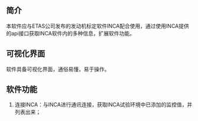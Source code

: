 ## 简介

本软件应与ETAS公司发布的发动机标定软件INCA配合使用，通过使用INCA提供的api接口获取INCA软件内的多种信息，扩展软件功能。

## 可视化界面

软件具备可视化界面，通俗易懂，易于操作。



## 软件功能

1. 连接INCA：与INCA进行通讯连接，获取INCA试验环境中已添加的监控值，并列表出来；
